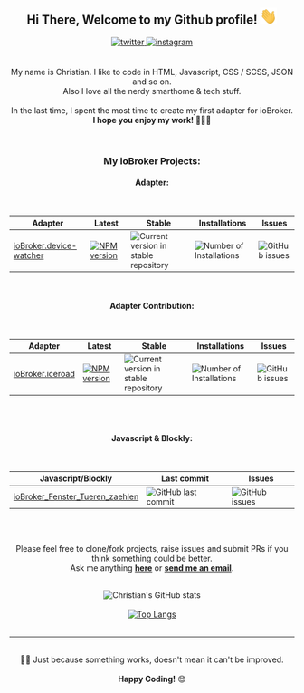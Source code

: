 <div align="center">
<h2> Hi There, Welcome to my Github profile! <img src="assets/img/Hi.gif" width="30"></h2>
<a href="https://twitter.com/ciddi89" target="_blank">
<img src=https://img.shields.io/badge/twitter-%2300acee.svg?color=1DA1F2&style=for-the-badge&logo=twitter&logoColor=white alt=twitter style="margin-bottom: 5px;" />
</a>
<a href="https://instagram.com/christian_behrends_89" target="_blank">
<img src=https://img.shields.io/badge/instagram-%ff5851db.svg?color=C13584&style=for-the-badge&logo=instagram&logoColor=white alt=instagram style="margin-bottom: 5px;" />
</a>
<br />
<br />

My name is Christian. I like to code in HTML, Javascript, CSS / SCSS, JSON and so on.
<br />
Also I love all the nerdy smarthome & tech stuff.
<br />
<br />
In the last time, I spent the most time to create my first adapter for ioBroker.
<br />
**I hope you enjoy my work! 👨🏼‍💻**
<br />

<br />
  <h3>My ioBroker Projects:</h3>
<h4> Adapter: </h4>
<br />

| Adapter                                                                       | Latest                                                                                                                            | Stable                                                                                           | Installations                                                                         | Issues                                                                                 |
| ----------------------------------------------------------------------------- | --------------------------------------------------------------------------------------------------------------------------------- | ------------------------------------------------------------------------------------------------ | ------------------------------------------------------------------------------------- | -------------------------------------------------------------------------------------- |
| [ioBroker.device-watcher](https://github.com/ciddi89/ioBroker.device-watcher) | [![NPM version](https://img.shields.io/npm/v/iobroker.device-watcher.svg)](https://www.npmjs.com/package/iobroker.device-watcher) | ![Current version in stable repository ](https://iobroker.live/badges/device-watcher-stable.svg) | ![Number of Installations](https://iobroker.live/badges/device-watcher-installed.svg) | ![GitHub issues](https://img.shields.io/github/issues/ciddi89/ioBroker.device-watcher) |

<br />
<h4>Adapter Contribution: </h4>
<br />

| Adapter                                                                             | Latest                                                                                                             | Stable                                                                                  | Installations                                                                 | Issues                                                                                              |
| ----------------------------------------------------------------------------------- | ------------------------------------------------------------------------------------------------------------------ | --------------------------------------------------------------------------------------- | ----------------------------------------------------------------------------- | --------------------------------------------------------------------------------------------------- |
| [ioBroker.iceroad](https://github.com/iobroker-community-adapters/ioBroker.iceroad) | [![NPM version](http://img.shields.io/npm/v/iobroker.iceroad.svg)](https://www.npmjs.com/package/iobroker.iceroad) | ![Current version in stable repository](http://iobroker.live/badges/iceroad-stable.svg) | ![Number of Installations](http://iobroker.live/badges/iceroad-installed.svg) | ![GitHub issues](https://img.shields.io/github/issues/iobroker-community-adapters/ioBroker.iceroad) |

<br />

<br />
<h4> Javascript & Blockly: </h4>
<br />

| Javascript/Blockly                                                                            | Last commit                                                                                              | Issues                                                                                         |
| --------------------------------------------------------------------------------------------- | -------------------------------------------------------------------------------------------------------- | ---------------------------------------------------------------------------------------------- |
| [ioBroker_Fenster_Tueren_zaehlen](https://github.com/ciddi89/ioBroker_Fenster_Tueren_zaehlen) | ![GitHub last commit](https://img.shields.io/github/last-commit/ciddi89/ioBroker_Fenster_Tueren_zaehlen) | ![GitHub issues](https://img.shields.io/github/issues/ciddi89/ioBroker_Fenster_Tueren_zaehlen) |

<br />
<br />

Please feel free to clone/fork projects, raise issues and submit PRs if you think something could be better.<br />
Ask me anything **[here](https://github.com/ciddi89/ciddi89/issues/new)** or <a href="mailto:mail@christian-behrends.de"><b>send me an email</b></a>.
<br />
<br />

![Christian's GitHub stats](https://github-readme-stats.vercel.app/api?username=ciddi89&show_icons=true&theme=onedark)
<br />
<br />
[![Top Langs](https://github-readme-stats.vercel.app/api/top-langs/?username=ciddi89&layout=compact&theme=onedark)](https://github.com/ciddi89/?tab=repositories)
<br />
<br />

---

<br />
☝🏼 Just because something works, doesn't mean it can't be improved.
<br />
<br />
  <b>Happy Coding!</b> 😊

</div>

